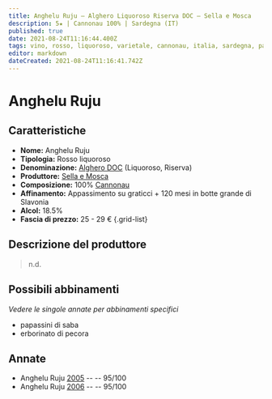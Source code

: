 ```yaml
---
title: Anghelu Ruju – Alghero Liquoroso Riserva DOC – Sella e Mosca
description: 5★ | Cannonau 100% | Sardegna (IT)
published: true
date: 2021-08-24T11:16:44.400Z
tags: vino, rosso, liquoroso, varietale, cannonau, italia, sardegna, papassini di saba, erborinato di pecora, 25 - 29 €, 5 stelle
editor: markdown
dateCreated: 2021-08-24T11:16:41.742Z
---
```


# Anghelu Ruju

## Caratteristiche
- **Nome:** Anghelu Ruju 
- **Tipologia:** Rosso liquoroso
- **Denominazione:** [Alghero DOC](/denominazioni/Italia/Sardegna/DOC/Alghero) (Liquoroso, Riserva)
- **Produttore:** [Sella e Mosca](/produttori/Italia/Sardegna/Sella-e-Mosca) 
- **Composizione:** 100% [Cannonau](/vitigni/Italia/bacca-nera/cannonau)
- **Affinamento:** Appassimento su graticci + 120 mesi in botte grande di Slavonia 
- **Alcol:** 18.5%
- **Fascia di prezzo:** 25 - 29 €
{.grid-list}

## Descrizione del produttore

> n.d.

## Possibili abbinamenti
*Vedere le singole annate per abbinamenti specifici*

- papassini di saba
- erborinato di pecora

## Annate
- Anghelu Ruju [2005](vini/Italia/Sardegna/Sella-e-Mosca/Anghelu-Ruju/2005) -- <span class="star-5"></span> -- 95/100
- Anghelu Ruju [2006](vini/Italia/Sardegna/Sella-e-Mosca/Anghelu-Ruju/2006) -- <span class="star-5"></span> -- 95/100


